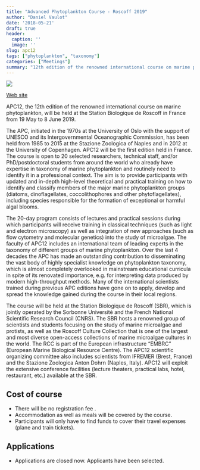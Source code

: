 ```yaml
---
title: "Advanced Phytoplankton Course - Roscoff 2019"
author: "Daniel Vaulot"
date: '2018-05-21'
draft: true
header:
  caption: ''
  image: ''
slug: apc12
tags: ["phytoplankton", "taxonomy"]
categories: ["Meetings"]
summary: "12th edition of the renowned international course on marine phytoplankton"
---
```


![](/img/meeting_apc_12.png)

[Web site](https://sites.google.com/view/apc12/home)

APC12, the 12th edition of the renowned international course on marine phytoplankton, will be held at the Station Biologique de Roscoff in France from 19 May to 8 June 2019.

The APC, initiated in the 1970s at the University of Oslo with the support of UNESCO and its Intergovernmental Oceanographic Commission, has been held from 1985 to 2015 at the Stazione Zoologica of Naples and in 2012 at the University of Copenhagen. APC12 will be the first edition held in France. The course is open to 20 selected researchers, technical staff, and/or PhD/postdoctoral students from around the world who already have expertise in taxonomy of marine phytoplankton and routinely need to identify it in a professional context. The aim is to provide participants with updated and in-depth high-level theoretical and practical training on how to identify and classify members of the major marine phytoplankton groups (diatoms, dinoflagellates, coccolithophores and other phytoflagellates), including species responsible for the formation of exceptional or harmful algal blooms.

The 20-day program consists of lectures and practical sessions during which participants will receive training in classical techniques (such as light and electron microscopy) as well as integration of new approaches (such as flow cytometry and molecular genetics) into the study of microalgae. The faculty of APC12 includes an international team of leading experts in the taxonomy of different groups of marine phytoplankton. Over the last 4 decades the APC has made an outstanding contribution to disseminating the vast body of highly specialist knowledge on phytoplankton taxonomy, which is almost completely overlooked in mainstream educational curricula in spite of its renovated importance, e.g. for interpreting data produced by modern high-throughput methods. Many of the international scientists trained during previous APC editions have gone on to apply, develop and spread the knowledge gained during the course in their local regions.

The course will be held at the Station Biologique de Roscoff (SBR), which is jointly operated by the Sorbonne Université and the French National Scientific Research Council (CNRS). The SBR hosts a renowned group of scientists and students focusing on the study of marine microalgae and protists, as well as the Roscoff Culture Collection that is one of the largest and most diverse open-access collections of marine microalgae cultures in the world. The RCC is part of the European infrastructure “EMBRC” (European Marine Biological Resource Centre). The APC12 scientific organizing committee also includes scientists from IFREMER (Brest, France) and the Stazione Zoologica Anton Dohrn (Naples, Italy). APC12 will exploit the extensive conference facilities (lecture theaters, practical labs, hotel, restaurant, etc.) available at the SBR.

## Cost of course
* There will be no registration fee .
* Accommodation as well as meals will be covered by the course.
* Participants will only have to find funds to cover their travel expenses (plane and train tickets).

## Applications
* Applications are closed now.  Applicants have been selected.

